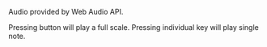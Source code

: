 Audio provided by Web Audio API.

Pressing button will play a full scale.
Pressing individual key will play single note.
